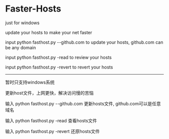 # Faster-Hosts
just for windows

update your hosts to make your net faster

input python fasthost.py --github.com to update your hosts, github.com can be any domain

input python fasthost.py -read to review your hosts

input python fasthost.py -revert to revert your hosts

--------------------------------------------------------------
暂时只支持windows系统

更新host文件，上网更快，解决访问慢的苦恼

输入 python fasthost.py --github.com 更新hosts文件, github.com可以是任意域名

输入 python fasthost.py -read 查看hosts文件

输入 python fasthost.py -revert 还原hosts文件
